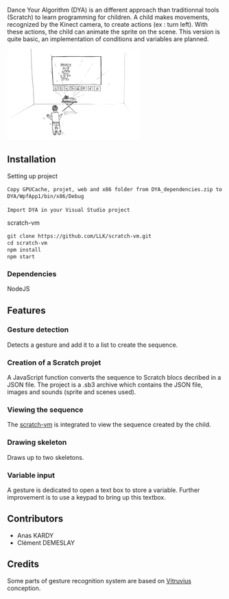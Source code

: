 Dance Your Algorithm (DYA) is an different approach than traditionnal tools (Scratch) to learn programming for children.
A child makes movements, recognized by the Kinect camera, to create actions (ex : turn left). With these actions, the child can animate the sprite on
the scene. This version is quite basic, an implementation of conditions and variables are planned.

![DYA](https://raw.githubusercontent.com/vince012/danceYourAlgorithm/master/position_camera.PNG)

## Installation

Setting up project

	Copy GPUCache, projet, web and x86 folder from DYA_dependencies.zip to DYA/WpfApp1/bin/x86/Debug

	Import DYA in your Visual Studio project

scratch-vm

	git clone https://github.com/LLK/scratch-vm.git
	cd scratch-vm
	npm install
	npm start
	
### Dependencies

NodeJS
	
## Features
### Gesture detection
        
Detects a gesture and add it to a list to create the sequence.

### Creation of a Scratch projet

A JavaScript function converts the sequence to Scratch blocs decribed in a JSON file. The project is a .sb3 archive
which contains the JSON file, images and sounds (sprite and scenes used).

### Viewing the sequence

The [scratch-vm](https://github.com/LLK/scratch-vm) is integrated to view the sequence created by the child.

### Drawing skeleton

Draws up to two skeletons.

### Variable input

A gesture is dedicated to open a text box to store a variable. Further improvement is to use a keypad to
bring up this textbox.

## Contributors

* Anas KARDY
* Clément DEMESLAY

## Credits

Some parts of gesture recognition system are based on [Vitruvius](https://github.com/LightBuzz/Vitruvius) conception.
